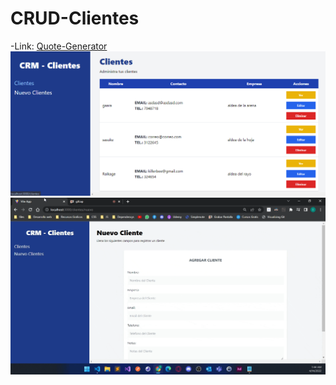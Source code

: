 # CRUD-Clientes

-Link:
[Quote-Generator](https://quotes-g.netlify.app/)
![](src/img/preview1.png)
![](src/img/preview2.gif)
